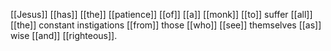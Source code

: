 [[Jesus]] [[has]] [[the]] [[patience]] [[of]] [[a]] [[monk]] [[to]] suffer [[all]] [[the]] constant instigations [[from]] those [[who]] [[see]] themselves [[as]] wise [[and]] [[righteous]].